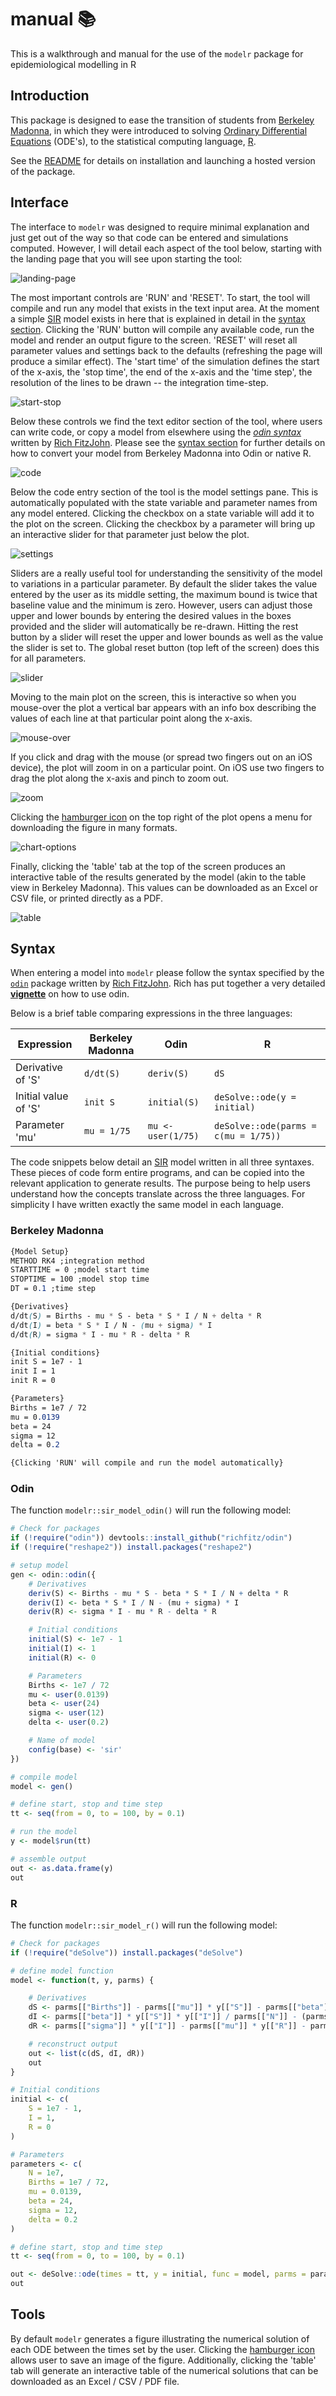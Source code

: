 # manual :books:

This is a walkthrough and manual for the use of the `modelr` package for epidemiological modelling in R

## Introduction

This package is designed to ease the transition of students from [Berkeley Madonna](https://www.berkeleymadonna.com/), in which they were introduced to solving [Ordinary Differential Equations](https://en.wikipedia.org/wiki/Ordinary_differential_equation) (ODE's), to the statistical computing language, [R](https://www.r-project.org/).

See the [README](https://jackolney.github.io/modelr/) for details on installation and launching a hosted version of the package.

## Interface

The interface to `modelr` was designed to require minimal explanation and just get out of the way so that code can be entered and simulations computed. However, I will detail each aspect of the tool below, starting with the landing page that you will see upon starting the tool:

![landing-page](https://cloud.githubusercontent.com/assets/4134882/23662523/cd13c33c-0347-11e7-9a36-67454bba2f0c.png)

The most important controls are 'RUN' and 'RESET'. To start, the tool will compile and run any model that exists in the text input area. At the moment a simple [SIR](https://en.wikipedia.org/wiki/Compartmental_models_in_epidemiology#The_SIR_model) model exists in here that is explained in detail in the [syntax section](https://jackolney.github.io/modelr/manual#syntax). Clicking the 'RUN' button will compile any available code, run the model and render an output figure to the screen. 'RESET' will reset all parameter values and settings back to the defaults (refreshing the page will produce a similar effect). The 'start time' of the simulation defines the start of the x-axis, the 'stop time', the end of the x-axis and the 'time step', the resolution of the lines to be drawn -- the integration time-step.

![start-stop](https://cloud.githubusercontent.com/assets/4134882/23713119/cd771d30-041c-11e7-885b-9b0d417d1889.jpg)

Below these controls we find the text editor section of the tool, where users can write code, or copy a model from elsewhere using the [_odin syntax_](https://richfitz.github.io/odin/vignettes/odin.html) written by [Rich FitzJohn](https://richfitz.github.io/). Please see the [syntax section](https://jackolney.github.io/modelr/manual#syntax) for further details on how to convert your model from Berkeley Madonna into Odin or native R.

![code](https://cloud.githubusercontent.com/assets/4134882/23713116/cd5aa36c-041c-11e7-9f61-34736457c580.jpg)

Below the code entry section of the tool is the model settings pane. This is automatically populated with the state variable and parameter names from any model entered. Clicking the checkbox on a state variable will add it to the plot on the screen. Clicking the checkbox by a parameter will bring up an interactive slider for that parameter just below the plot.

![settings](https://cloud.githubusercontent.com/assets/4134882/23713113/cd58d712-041c-11e7-8121-1409e8e192ca.jpg)

Sliders are a really useful tool for understanding the sensitivity of the model to variations in a particular parameter. By default the slider takes the value entered by the user as its middle setting, the maximum bound is twice that baseline value and the minimum is zero. However, users can adjust those upper and lower bounds by entering the desired values in the boxes provided and the slider will automatically be re-drawn. Hitting the rest button by a slider will reset the upper and lower bounds as well as the value the slider is set to. The global reset button (top left of the screen) does this for all parameters.

![slider](https://cloud.githubusercontent.com/assets/4134882/23713117/cd5ade68-041c-11e7-8eb0-33e71fe52eaa.jpg)

Moving to the main plot on the screen, this is interactive so when you mouse-over the plot a vertical bar appears with an info box describing the values of each line at that particular point along the x-axis.

![mouse-over](https://cloud.githubusercontent.com/assets/4134882/23713114/cd595584-041c-11e7-9f35-9229788058f3.jpg)

If you click and drag with the mouse (or spread two fingers out on an iOS device), the plot will zoom in on a particular point. On iOS use two fingers to drag the plot along the x-axis and pinch to zoom out.

![zoom](https://cloud.githubusercontent.com/assets/4134882/23713115/cd5a2338-041c-11e7-8ecc-ba8a5d188ee9.jpg)

Clicking the [hamburger icon](https://en.wikipedia.org/wiki/Hamburger_button) on the top right of the plot opens a menu for downloading the figure in many formats.

![chart-options](https://cloud.githubusercontent.com/assets/4134882/23713121/cd7e7d82-041c-11e7-8cd0-783d5332b05f.jpg)

Finally, clicking the 'table' tab at the top of the screen produces an interactive table of the results generated by the model (akin to the table view in Berkeley Madonna). This values can be downloaded as an Excel or CSV file, or printed directly as a PDF.

![table](https://cloud.githubusercontent.com/assets/4134882/23713118/cd5bf42e-041c-11e7-91e1-66e99e39a8a6.jpg)

<!-- ![plot](https://cloud.githubusercontent.com/assets/4134882/23713120/cd7c4274-041c-11e7-8b21-7843e11ecb2f.jpg) -->

## Syntax

When entering a model into `modelr` please follow the syntax specified by the [`odin`](https://github.com/richfitz/odin) package written by [Rich FitzJohn](https://richfitz.github.io/). Rich has put together a very detailed [**vignette**](https://richfitz.github.io/odin/vignettes/odin.html) on how to use odin.

Below is a brief table comparing expressions in the three languages:

Expression           | Berkeley Madonna | Odin               | R
-------------------- | ---------------- | ------------------ | -----------------------------------
Derivative of 'S'    | `d/dt(S)`        | `deriv(S)`         | `dS`
Initial value of 'S' | `init S`         | `initial(S)`       | `deSolve::ode(y = initial)`
Parameter 'mu'       | `mu = 1/75`      | `mu <- user(1/75)` | `deSolve::ode(parms = c(mu = 1/75))`

The code snippets below detail an [SIR](https://en.wikipedia.org/wiki/Compartmental_models_in_epidemiology#The_SIR_model) model written in all three syntaxes. These pieces of code form entire programs, and can be copied into the relevant application to generate results. The purpose being to help users understand how the concepts translate across the three languages. For simplicity I have written exactly the same model in each language.

### Berkeley Madonna

```css
{Model Setup}
METHOD RK4 ;integration method
STARTTIME = 0 ;model start time
STOPTIME = 100 ;model stop time
DT = 0.1 ;time step

{Derivatives}
d/dt(S) = Births - mu * S - beta * S * I / N + delta * R
d/dt(I) = beta * S * I / N - (mu + sigma) * I
d/dt(R) = sigma * I - mu * R - delta * R

{Initial conditions}
init S = 1e7 - 1
init I = 1
init R = 0

{Parameters}
Births = 1e7 / 72
mu = 0.0139
beta = 24
sigma = 12
delta = 0.2

{Clicking 'RUN' will compile and run the model automatically}
```

### Odin

The function `modelr::sir_model_odin()` will run the following model:

```R
# Check for packages
if (!require("odin")) devtools::install_github("richfitz/odin")
if (!require("reshape2")) install.packages("reshape2")

# setup model
gen <- odin::odin({
    # Derivatives
    deriv(S) <- Births - mu * S - beta * S * I / N + delta * R
    deriv(I) <- beta * S * I / N - (mu + sigma) * I
    deriv(R) <- sigma * I - mu * R - delta * R

    # Initial conditions
    initial(S) <- 1e7 - 1
    initial(I) <- 1
    initial(R) <- 0

    # Parameters
    Births <- 1e7 / 72
    mu <- user(0.0139)
    beta <- user(24)
    sigma <- user(12)
    delta <- user(0.2)

    # Name of model
    config(base) <- 'sir'
})

# compile model
model <- gen()

# define start, stop and time step
tt <- seq(from = 0, to = 100, by = 0.1)

# run the model
y <- model$run(tt)

# assemble output
out <- as.data.frame(y)
out
```

### R

The function `modelr::sir_model_r()` will run the following model:

```R
# Check for packages
if (!require("deSolve")) install.packages("deSolve")

# define model function
model <- function(t, y, parms) {

    # Derivatives
    dS <- parms[["Births"]] - parms[["mu"]] * y[["S"]] - parms[["beta"]] * y[["S"]] * y[["I"]] / parms[["N"]] + parms[["delta"]] * y[["R"]]
    dI <- parms[["beta"]] * y[["S"]] * y[["I"]] / parms[["N"]] - (parms[["mu"]] + parms[["sigma"]]) * y[["I"]]
    dR <- parms[["sigma"]] * y[["I"]] - parms[["mu"]] * y[["R"]] - parms[["delta"]] * y[["R"]]

    # reconstruct output
    out <- list(c(dS, dI, dR))
    out
}

# Initial conditions
initial <- c(
    S = 1e7 - 1,
    I = 1,
    R = 0
)

# Parameters
parameters <- c(
    N = 1e7,
    Births = 1e7 / 72,
    mu = 0.0139,
    beta = 24,
    sigma = 12,
    delta = 0.2
)

# define start, stop and time step
tt <- seq(from = 0, to = 100, by = 0.1)

out <- deSolve::ode(times = tt, y = initial, func = model, parms = parameters)
out
```

## Tools

By default `modelr` generates a figure illustrating the numerical solution of each ODE between the
times set by the user. Clicking the [hamburger icon](https://en.wikipedia.org/wiki/Hamburger_button)
allows user to save an image of the figure. Additionally, clicking the 'table' tab will generate an
interactive table of the numerical solutions that can be downloaded as an Excel / CSV / PDF file.
